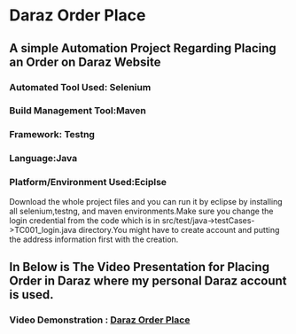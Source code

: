 # Daraz Order Place

## A simple Automation Project Regarding Placing an Order on Daraz Website

### Automated Tool Used: Selenium
### Build Management Tool:Maven
### Framework: Testng
### Language:Java
### Platform/Environment Used:Eciplse

Download the whole project files and you can run it by eclipse by installing all selenium,testng, and maven environments.Make sure you change the login 
credential from the code which is in  src/test/java->testCases->TC001_login.java directory.You might have to create account and putting the address information first with the
creation.

## In Below is The Video Presentation for Placing Order in Daraz where my personal Daraz account is used.

### Video Demonstration :  [Daraz Order Place](https://drive.google.com/file/d/10hbrb7fPovJzUjC55am-2mczPJ6SO6QJ/view?usp=sharing)



